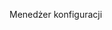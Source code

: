 <Token xmlns:xlink="http://www.w3.org/1999/xlink">Menedżer konfiguracji</Token>

<!--HONumber=Jun16_HO4-->


